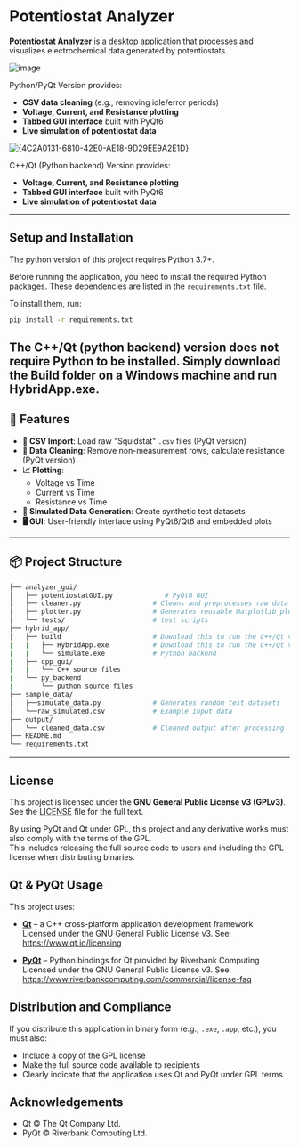 # Potentiostat Analyzer

**Potentiostat Analyzer** is a desktop application that processes and visualizes electrochemical data generated by potentiostats.

![image](https://github.com/user-attachments/assets/ae216395-44ee-4ed4-b7d1-9a5a66ab58df)

Python/PyQt Version provides:
- **CSV data cleaning** (e.g., removing idle/error periods)
- **Voltage, Current, and Resistance plotting**
- **Tabbed GUI interface** built with PyQt6
- **Live simulation of potentiostat data**


![{4C2A0131-6810-42E0-AE18-9D29EE9A2E1D}](https://github.com/user-attachments/assets/7915ce75-d8ff-4595-a8bb-655348ccbb11)

C++/Qt (Python backend) Version provides:
- **Voltage, Current, and Resistance plotting**
- **Tabbed GUI interface** built with PyQt6
- **Live simulation of potentiostat data**

---

## Setup and Installation

The python version of this project requires Python 3.7+.

Before running the application, you need to install the required Python packages. These dependencies are listed in the `requirements.txt` file.

To install them, run:

```bash
pip install -r requirements.txt
```

The C++/Qt (python backend) version does not require Python to be installed. Simply download the Build folder on a Windows machine and run HybridApp.exe.
---

## 🔧 Features

- **📁 CSV Import**: Load raw "Squidstat" `.csv` files (PyQt version)
- **🧼 Data Cleaning**: Remove non-measurement rows, calculate resistance (PyQt version)
- **📈 Plotting**: 
  - Voltage vs Time  
  - Current vs Time  
  - Resistance vs Time
- **🧪 Simulated Data Generation**: Create synthetic test datasets
- **🖥️ GUI**: User-friendly interface using PyQt6/Qt6 and embedded plots

---

## 📦 Project Structure

```bash
├── analyzer_gui/
│   ├── potentiostatGUI.py             # PyQt6 GUI
│   ├── cleaner.py                  # Cleans and preprocesses raw data
│   ├── plotter.py                  # Generates reusable Matplotlib plots
│   └── tests/                      # test scripts
├── hybrid_app/
│   ├── build                       # Download this to run the C++/Qt version with python backend
|   |   ├── HybridApp.exe           # Download this to run the C++/Qt version with python backend
|   |   └── simulate.exe            # Python backend          
|   ├── cpp_gui/
|   |   └── C++ source files
|   └── py_backend
|       └── puthon source files
├── sample_data/
│   ├──simulate_data.py             # Generates random test datasets
│   └──raw_simulated.csv            # Example input data
├── output/
│   └── cleaned_data.csv            # Cleaned output after processing
├── README.md
└── requirements.txt
```
---
## License

This project is licensed under the **GNU General Public License v3 (GPLv3)**.  
See the [LICENSE](LICENSE) file for the full text.

By using PyQt and Qt under GPL, this project and any derivative works must also comply with the terms of the GPL.  
This includes releasing the full source code to users and including the GPL license when distributing binaries.

## Qt & PyQt Usage

This project uses:

- [**Qt**](https://www.qt.io/) – a C++ cross-platform application development framework  
  Licensed under the GNU General Public License v3. See: https://www.qt.io/licensing

- [**PyQt**](https://www.riverbankcomputing.com/software/pyqt/intro) – Python bindings for Qt provided by Riverbank Computing  
  Licensed under the GNU General Public License v3. See: https://www.riverbankcomputing.com/commercial/license-faq

## Distribution and Compliance

If you distribute this application in binary form (e.g., `.exe`, `.app`, etc.), you must also:

- Include a copy of the GPL license
- Make the full source code available to recipients
- Clearly indicate that the application uses Qt and PyQt under GPL terms

## Acknowledgements

- Qt © The Qt Company Ltd.
- PyQt © Riverbank Computing Ltd.
